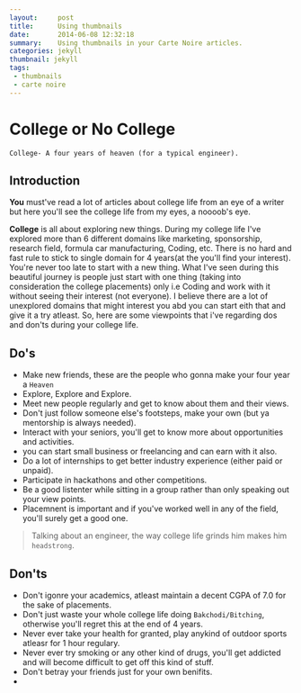 ```yaml
---
layout:     post
title:      Using thumbnails
date:       2014-06-08 12:32:18
summary:    Using thumbnails in your Carte Noire articles.
categories: jekyll
thumbnail: jekyll
tags:
 - thumbnails
 - carte noire
---
```


# College or No College

    College- A four years of heaven (for a typical engineer).

## Introduction

**You** must've read a lot of articles about college life from an eye of a writer but  here you'll see the college life from my eyes, a noooob's eye.

**College** is all about exploring new things. During my college life I've explored more than 6 different domains like marketing, sponsorship, research field, formula car manufacturing, Coding, etc. There is no hard and fast rule to stick to single domain for 4 years(at the you'll find your interest). You're never too late to start with a new thing.
What I've seen during this beautiful journey is people just start with one thing (taking into consideration the college placements) only i.e  Coding and work with it without seeing their interest (not everyone). I believe there are a lot of unexplored domains that might interest you abd you can start eith that and give it a try atleast. So, here are some viewpoints that i've regarding dos and don'ts during your college life.

## Do's
 - Make new friends, these are the people who gonna  make your four year a `Heaven`
 - Explore, Explore and Explore.
 - Meet new people regularly and get to know about them and their views.
 - Don't just follow someone else's footsteps, make your own (but ya mentorship is always needed).
 - Interact with your seniors, you'll get to know more about opportunities and activities.
 - you can start small business or freelancing and can earn with it also.
 - Do a lot of internships to get better industry experience (either paid or unpaid).
 - Participate in hackathons and other competitions.
 - Be a good listenter while sitting in a group rather than only speaking out your view points.
 - Placemnent is important and if you've worked well in any of the field, you'll surely get a good one.
 
 

> Talking about an engineer, the way college life grinds him makes him
> `headstrong`.

## Don'ts

 - Don't igonre your academics, atleast maintain a decent CGPA of 7.0 for the sake of placements.
 - Don't just waste your whole college life doing `Bakchodi/Bitching`, otherwise you'll regret this at the end of 4 years.
 - Never ever take your health for granted, play anykind of outdoor sports atleasr for 1 hour regulary.
 - Never ever try smoking or any other kind of drugs, you'll get addicted and will become difficult to get off this kind of stuff.
 - Don't betray your friends just for your own benifits.
 - 


[1]: http://jekyllrb.com/docs/frontmatter/
[2]: http://fortawesome.github.io/Font-Awesome/
[3]: http://imgur.com/
[4]: http://fortawesome.github.io/Font-Awesome/icons/
[5]: http://fortawesome.github.io/Font-Awesome/icon/android/
